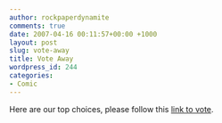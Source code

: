 ```yaml
---
author: rockpaperdynamite
comments: true
date: 2007-04-16 00:11:57+00:00 +1000
layout: post
slug: vote-away
title: Vote Away
wordpress_id: 244
categories:
- Comic
---
```


Here are our top choices, please follow this [link to vote](http://www.polldaddy.com/p.asp?p=29746).

